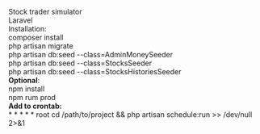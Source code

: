 Stock trader simulator \
Laravel\
Installation:\
composer install\
php artisan migrate\
php artisan db:seed --class=AdminMoneySeeder\
php artisan db:seed --class=StocksSeeder\
php artisan db:seed --class=StocksHistoriesSeeder\
**Optional**:\
npm install\
npm rum prod\
**Add to crontab:**\
\* *     * * *   root    cd /path/to/project && php artisan schedule:run >> /dev/null 2>&1


    


